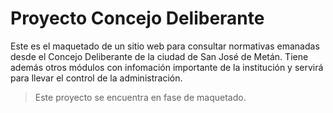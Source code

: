 # Proyecto Concejo Deliberante

Este es el maquetado de un sitio web para consultar normativas emanadas desde el Concejo Deliberante de la ciudad de San José de Metán. Tiene además otros módulos con infomación importante de la institución y servirá para llevar el control de la administración.

> Este proyecto se encuentra en fase de maquetado.